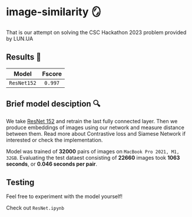 # image-similarity  🪞

That is our attempt on solving the CSC Hackathon 2023 problem provided by LUN.UA

## Results  🚀
|      Model      |  Fscore  |
| :-------------: | :-------: |
|    `ResNet152`  |  `0.997`  |


## Brief model desciption 🔍
We take [ResNet 152](https://arxiv.org/abs/1512.03385) and retrain the last fully connected layer.
Then we produce embeddings of images using our network and measure distance between them.
Read more about Contrastive loss and Siamese Network if interested or check the implementation.

Model was trained of **32000** pairs of images on `MacBook Pro 2021, M1, 32GB`.
Evaluating the test dataest consisting of **22660** images took **1063 seconds**, or **0.046 seconds per pair**.

## Testing 
Feel free to experiment with the model yourself! 

Check out `ResNet.ipynb`
